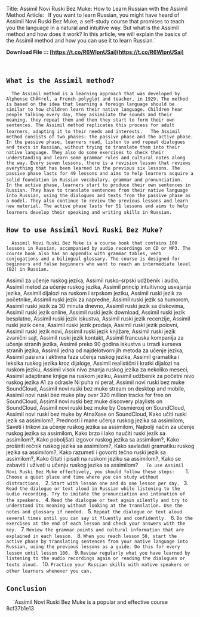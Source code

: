 Title: Assimil Novi Ruski Bez Muke: How to Learn Russian with the Assimil Method  Article:  `
`If you want to learn Russian, you might have heard of Assimil Novi Ruski Bez Muke, a self-study course that promises to teach you the language in a natural and intuitive way. But what is the Assimil method and how does it work? In this article, we will explain the basics of the Assimil method and how you can use it to learn Russian.`
 
**Download File ::: [https://t.co/R6WlpnUSai](https://t.co/R6WlpnUSai)**


`  `
## `What is the Assimil method?`
`  `
`The Assimil method is a learning approach that was developed by Alphonse ChÃ©rel, a French polyglot and teacher, in 1929. The method is based on the idea that learning a foreign language should be similar to how children learn their native language. Children hear people talking every day, they assimilate the sounds and their meaning, they repeat them and then they start to form their own sentences. The Assimil method replicates this process for adult learners, adapting it to their needs and interests.`
`  `
`The Assimil method consists of two phases: the passive phase and the active phase. In the passive phase, learners read, listen to and repeat dialogues and texts in Russian, without trying to translate them into their native language. They also do some exercises to check their understanding and learn some grammar rules and cultural notes along the way. Every seven lessons, there is a revision lesson that reviews everything that has been learned in the previous six lessons. The passive phase lasts for 49 lessons and aims to help learners acquire a solid foundation in Russian vocabulary, grammar and pronunciation.`
`  `
`In the active phase, learners start to produce their own sentences in Russian. They have to translate sentences from their native language into Russian, using the dialogues and texts from the passive phase as a model. They also continue to review the previous lessons and learn new material. The active phase lasts for 51 lessons and aims to help learners develop their speaking and writing skills in Russian.`
`  `
## `How to use Assimil Novi Ruski Bez Muke?`
`  `
`Assimil Novi Ruski Bez Muke is a course book that contains 100 lessons in Russian, accompanied by audio recordings on CD or MP3. The course book also has an appendix with grammar tables, verb conjugations and a bilingual glossary. The course is designed for beginners and false beginners who want to reach an intermediate level (B2) in Russian.`
 
Assimil za učenje ruskog jezika,  Assimil rusko-srpski udžbenik i audio,  Assimil metod za učenje ruskog jezika,  Assimil princip intuitivnog usvajanja jezika,  Assimil dijalozi na ruskom i srpskom jeziku,  Assimil ruski jezik za početnike,  Assimil ruski jezik za napredne,  Assimil ruski jezik sa humorom,  Assimil ruski jezik za 30 minuta dnevno,  Assimil ruski jezik sa diskovima,  Assimil ruski jezik online,  Assimil ruski jezik download,  Assimil ruski jezik besplatno,  Assimil ruski jezik iskustva,  Assimil ruski jezik recenzije,  Assimil ruski jezik cena,  Assimil ruski jezik prodaja,  Assimil ruski jezik polovni,  Assimil ruski jezik novi,  Assimil ruski jezik knjižare,  Assimil ruski jezik zvanični sajt,  Assimil ruski jezik kontakt,  Assimil francuska kompanija za učenje stranih jezika,  Assimil preko 90 godina iskustva u izradi kurseva stranih jezika,  Assimil jedna od najdelotvornijih metoda za učenje jezika,  Assimil pasivna i aktivna faza učenja ruskog jezika,  Assimil gramatika i leksika ruskog jezika kroz dijaloge,  Assimil realistični i kratki dijalozi na ruskom jeziku,  Assimil visok nivo znanja ruskog jezika za nekoliko meseci,  Assimil adaptirane knjige na ruskom jeziku,  Assimil udžbenik za početni nivo ruskog jezika A1 za odrasle Ni puha ni pera!,  Assimil novi ruski bez muke SoundCloud,  Assimil novi ruski bez muke stream on desktop and mobile,  Assimil novi ruski bez muke play over 320 million tracks for free on SoundCloud,  Assimil novi ruski bez muke discovery playlists on SoundCloud,  Assimil novi ruski bez muke by Cosmieroxj on SoundCloud,  Assimil novi ruski bez muke by AtnaXase on SoundCloud,  Kako učiti ruski jezik sa assimilom?,  Prednosti i mane učenja ruskog jezika sa assimilom,  Saveti i trikovi za učenje ruskog jezika sa assimilom,  Najbolji način za učenje ruskog jezika sa assimilom,  Kako brzo i lako naučiti ruski jezik sa assimilom?,  Kako poboljšati izgovor ruskog jezika sa assimilom?,  Kako proširiti rečnik ruskog jezika sa assimilom?,  Kako savladati gramatiku ruskog jezika sa assimilom?,  Kako razumeti i govoriti tečno ruski jezik sa assimilom?,  Kako čitati i pisati na ruskom jeziku sa assimilom?,  Kako se zabaviti i uživati u učenju ruskog jezika sa assimilom?
`  `
`To use Assimil Novi Ruski Bez Muke effectively, you should follow these steps:`
`  `
`
`1. `Choose a quiet place and time where you can study without distractions.`
`
`2. `Start with lesson one and do one lesson per day.`
`
`3. `Read the dialogue or text aloud in Russian while listening to the audio recording. Try to imitate the pronunciation and intonation of the speakers.`
`
`4. `Read the dialogue or text again silently and try to understand its meaning without looking at the translation. Use the notes and glossary if needed.`
`
`5. `Repeat the dialogue or text aloud several times until you can say it fluently and confidently.`
`
`6. `Do the exercises at the end of each lesson and check your answers with the key.`
`
`7. `Review the grammar points and cultural information that are explained in each lesson.`
`
`8. `When you reach lesson 50, start the active phase by translating sentences from your native language into Russian, using the previous lessons as a guide. Do this for every lesson until lesson 100.`
`
`9. `Review regularly what you have learned by listening to the audio recordings again or reading the dialogues or texts aloud.`
`
`10. `Practice your Russian skills with native speakers or other learners whenever you can.`
`
`
`  `
## `Conclusion`
`  `
`Assimil Novi Ruski Bez Muke is a popular and effective course
 8cf37b1e13
 
